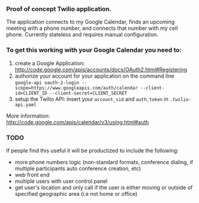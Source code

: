 ### Proof of concept Twilio application.
The application connects to my Google Calendar, finds an upcoming meeting with a phone number, and connects that number with my cell phone. Currently stateless and requires manual configuration.

### To get this working with your Google Calendar you need to:

1. create a Google Application: http://code.google.com/apis/accounts/docs/OAuth2.html#Registering
2. authorize your account for your application on the command line `google-api oauth-2-login --scope=https://www.googleapis.com/auth/calendar --client-id=CLIENT_ID --client-secret=CLIENT_SECRET`
3. setup the Twilio API: insert your `account_sid` and `auth_token` in `.twilio-api.yaml`

More information: http://code.google.com/apis/calendar/v3/using.html#auth

### TODO
If people find this useful it will be productized to include the following:

* more phone numbers logic (non-standard formats, conference dialing, if multiple participants auto conference creation, etc)
* web front end
* multiple users with user control panel
* get user's location and only call if the user is either moving or outside of specified geographic area (i.e not home or office)
